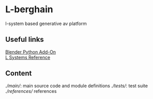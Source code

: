 # L-berghain
l-system based generative av platform

## Useful links
[Blender Python Add-On](http://michelanders.blogspot.ca/p/creating-blender-26-python-add-on.html)  
[L Systems Reference](http://algorithmicbotany.org/papers/abop/abop-ch1.pdf)

## Content
*./main/*: main source code and module definitions
*./tests/*: test suite 
*./references/* references 
